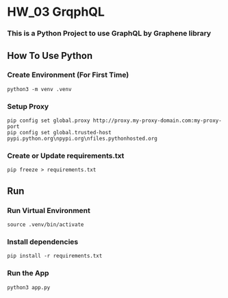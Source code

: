 <h1>HW_03 GrqphQL

<h3>This is a Python Project to use GraphQL by Graphene library</h3>

## How To Use Python

### Create Environment (For First Time)

```
python3 -m venv .venv
```

### Setup Proxy
```
pip config set global.proxy http://proxy.my-proxy-domain.com:my-proxy-port
pip config set global.trusted-host pypi.python.org\npypi.org\nfiles.pythonhosted.org
```

### Create or Update requirements.txt
```
pip freeze > requirements.txt
```

## Run 

### Run Virtual Environment
```
source .venv/bin/activate
```

### Install dependencies
```
pip install -r requirements.txt
```

### Run the App
```
python3 app.py
```